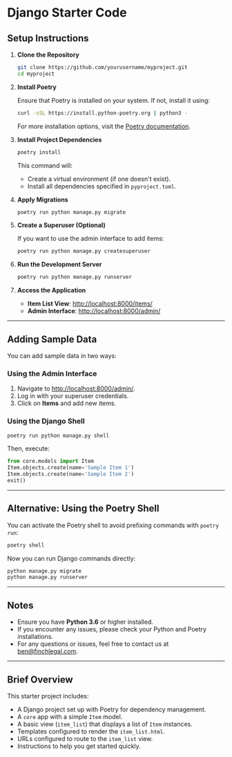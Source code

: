 
# Django Starter Code

## Setup Instructions

1. **Clone the Repository**

   ```bash
   git clone https://github.com/yourusername/myproject.git
   cd myproject
   ```

2. **Install Poetry**

   Ensure that Poetry is installed on your system. If not, install it using:

   ```bash
   curl -sSL https://install.python-poetry.org | python3 -
   ```

   For more installation options, visit the [Poetry documentation](https://python-poetry.org/docs/#installation).

3. **Install Project Dependencies**

   ```bash
   poetry install
   ```

   This command will:

   - Create a virtual environment (if one doesn't exist).
   - Install all dependencies specified in `pyproject.toml`.

4. **Apply Migrations**

   ```bash
   poetry run python manage.py migrate
   ```

5. **Create a Superuser (Optional)**

   If you want to use the admin interface to add items:

   ```bash
   poetry run python manage.py createsuperuser
   ```

6. **Run the Development Server**

   ```bash
   poetry run python manage.py runserver
   ```

7. **Access the Application**

   - **Item List View**: [http://localhost:8000/items/](http://localhost:8000/items/)
   - **Admin Interface**: [http://localhost:8000/admin/](http://localhost:8000/admin/)

---

## Adding Sample Data

You can add sample data in two ways:

### Using the Admin Interface

1. Navigate to [http://localhost:8000/admin/](http://localhost:8000/admin/).
2. Log in with your superuser credentials.
3. Click on **Items** and add new items.

### Using the Django Shell

```bash
poetry run python manage.py shell
```

Then, execute:

```python
from core.models import Item
Item.objects.create(name='Sample Item 1')
Item.objects.create(name='Sample Item 2')
exit()
```

---

## Alternative: Using the Poetry Shell

You can activate the Poetry shell to avoid prefixing commands with `poetry run`:

```bash
poetry shell
```

Now you can run Django commands directly:

```bash
python manage.py migrate
python manage.py runserver
```

---

## Notes

- Ensure you have **Python 3.6** or higher installed.
- If you encounter any issues, please check your Python and Poetry installations.
- For any questions or issues, feel free to contact us at [ben@finchlegal.com](mailto:ben@finchlegal.com).

---

## Brief Overview

This starter project includes:

- A Django project set up with Poetry for dependency management.
- A `core` app with a simple `Item` model.
- A basic view (`item_list`) that displays a list of `Item` instances.
- Templates configured to render the `item_list.html`.
- URLs configured to route to the `item_list` view.
- Instructions to help you get started quickly.
